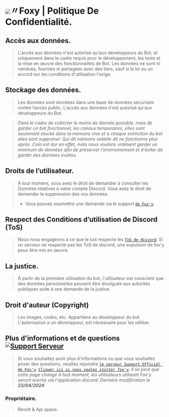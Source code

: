 # ![](https://cdn.discordapp.com/emojis/1037295190978871336.webp?size=48&quality=lossless)〃Foxy | Politique De Confidentialité.

 ## Accès aux données.
> L'accès aux données n'est autorisé qu'aux développeurs du Bot, et uniquement dans le cadre requis pour le développement, les tests et la mise en œuvre des fonctionnalités de Bot. 
> Les données ne sont ni vendues, fournies ni partagées avec des tiers, sauf si la loi ou un accord sur les conditions d'utilisation l'exige.

## Stockage des données.
> Les données sont stockées dans une base de données sécurisée contre l’accès public.
> L'accès aux données n'est autorisé qu'aux développeurs du Bot.

> *Dans le cadre de collecter le moins de donnée possible, mais de garder un bot fonctionnel, les canaux temporaires, elles sont seulement stocké dans la mémoire vive et a chaque extinction du bot elles sont supprimer. Qui dit mémoire volatile dit ne fonctionne plus après. Cela est dur en effet, mais nous voulons vraiment garder un minimum de données afin de préserver l'environnement et d'éviter de garder des données inutiles.*

## Droits de l’utilisateur.
> À tout moment, vous avez le droit de demander à consulter les Données relatives à votre compte Discord.
> Vous avez le droit de demander la suppression des vos données.
> - Vous pouvez soumettre une demande via le support [`de Fox'y`](https://discord.gg/Bwrg8WxADK).

## Respect des Conditions d’utilisation de Discord (ToS)
> Nous nous engageons à ce que le bot respecte les [`ToS de discord`](https://discord.com/terms).
> Si un serveur ne respecte pas les ToS de discord, une expulsion de fox'y peux être mis en œuvre.

## La justice.
> À partir de la première utilisation du bot, l'utilisateur est conscient que des données personnelles peuvent être divulguée aux autorités publiques suite à une demande de la justice.

## Droit d'auteur (Copyright)
> Les images, codes, etc. Appartiens au développeur du bot. 
> L'autorisation a un développeur, est nécessaire pour les utiliser.

## Plus d'informations et de questions <a href="https://discord.gg/C9CCc2VpZK"> <img src="https://discordapp.com/api/guilds/1035589781163364502/widget.png?style=shield" alt="Support Serveur"></a>
> Si vous souhaitez avoir plus d'informations ou que vous souhaitez poser des questions, veuillez rejoindre [`le serveur Support Officiel de Fox'y`](https://discord.gg/C9CCc2VpZK).
> [`Cliquer ici si vous voulez inviter fox'y`](https://discord.com/oauth2/authorize?client_id=1035925300544016535&scope=bot+applications.commands&permissions=2113400319).
> *Il se peut que cette page change à tout moment, les utilisateurs utilisant Fox'y seront avertis via l'application discord.
Dernière modification le __23/04/2024__*

### Propriétaire.
> Revolt & Api space.
